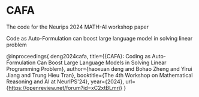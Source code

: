 # CAFA

The code for the Neurips 2024 MATH-AI workshop paper

Code as Auto-Formulation can boost large language model in solving linear problem 
 
@inproceedings{
deng2024cafa,
title={{CAFA}: Coding as Auto-Formulation Can Boost Large Language Models in Solving Linear Programming Problem},
author={haoxuan deng and Bohao Zheng and Yirui Jiang and Trung Hieu Tran},
booktitle={The 4th Workshop on Mathematical Reasoning and AI at NeurIPS'24},
year={2024},
url={https://openreview.net/forum?id=xC2xtBLmri}
}
